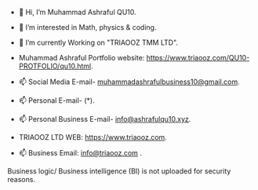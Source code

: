 - 👋 Hi, I’m Muhammad Ashraful QU10.
- 👀 I’m interested in Math, physics & coding.
- 🌱 I’m currently Working on "TRIAOOZ TMM LTD".
- Muhammad Ashraful Portfolio website: https://www.triaooz.com/QU10-PROTFOLIO/qu10.html.




  
- 📫 Social Media E-mail- muhammadashrafulbusiness10@gmail.com.
- 📫 Personal E-mail- (*).
- 📫 Personal Business E-mail- info@ashrafulqu10.xyz.

  



- TRIAOOZ LTD WEB: https://www.triaooz.com.
  
- 📫 Business Email: info@triaooz.com .


Business logic/ Business intelligence (BI) is not uploaded for security reasons.
<!---
ASHRAFUL-QU10/ASHRAFUL-QU10 is a ✨ special ✨ repository because its `README.md` (this file) appears on your GitHub profile.
You can click the Preview link to take a look at your changes.
--->
